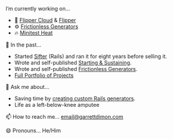 I’m currently working on...
- 🐬 [Flipper Cloud](https://flippercloud.io) & [Flipper](https://github.com/flippercloud/flipper)
- ⚙️ [Frictionless Generators](https://generators.dev)
- 🔥 [Minitest Heat](https://garrettdimon.com/work/projects/minitest-heat)

💾 In the past...
- Started [Sifter](https://sifterapp.com) (Rails) and ran it for eight years before selling it.
- Wrote and self-published [Starting & Sustaining](https://startingandsustaining.com).
- Wrote and self-published [Frictionless Generators](https://generators.dev).
- [Full Portfolio of Projects](https://garrettdimon.com/work)
 
💬 Ask me about...
- Saving time by [creating custom Rails generators](https://generators.dev).
- Life as a left-below-knee amputee

📫 How to reach me...
email@garrettdimon.com

😄 Pronouns...
He/Him
